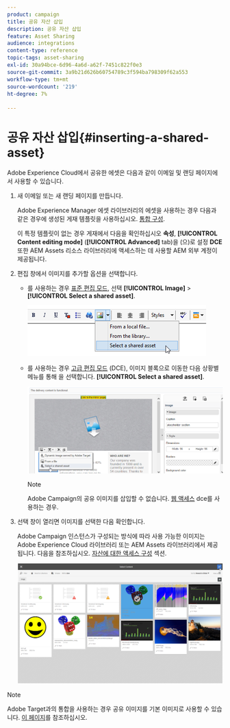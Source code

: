 ```yaml
---
product: campaign
title: 공유 자산 삽입
description: 공유 자산 삽입
feature: Asset Sharing
audience: integrations
content-type: reference
topic-tags: asset-sharing
exl-id: 30a94bce-6d96-4a6d-a62f-7451c822f0e3
source-git-commit: 3a9b21d626b60754789c3f594ba798309f62a553
workflow-type: tm+mt
source-wordcount: '219'
ht-degree: 7%

---
```


# 공유 자산 삽입{#inserting-a-shared-asset}

Adobe Experience Cloud에서 공유한 에셋은 다음과 같이 이메일 및 랜딩 페이지에서 사용할 수 있습니다.

1. 새 이메일 또는 새 랜딩 페이지를 만듭니다.

   Adobe Experience Manager 에셋 라이브러리의 에셋을 사용하는 경우 다음과 같은 경우에 생성된 게재 템플릿을 사용하십시오. [통합 구성](../../integrations/using/configuring-access-to-assets.md#integrating-with-aem-assets).

   이 특정 템플릿이 없는 경우 게재에서 다음을 확인하십시오 **속성**, **[!UICONTROL Content editing mode]** (**[!UICONTROL Advanced]** tab)을 (으)로 설정 **DCE** 또한 AEM Assets 리소스 라이브러리에 액세스하는 데 사용할 AEM 외부 계정이 제공됩니다.

1. 편집 창에서 이미지를 추가할 옵션을 선택합니다.

   * 를 사용하는 경우 [표준 편집 모드](../../delivery/using/defining-the-email-content.md#adding-images), 선택 **[!UICONTROL Image]** > **[!UICONTROL Select a shared asset]**.

     ![](assets/dam_insert_image_standard.png)

   * 를 사용하는 경우 [고급 편집 모드](../../web/using/about-campaign-html-editor.md) (DCE), 이미지 블록으로 이동한 다음 상황별 메뉴를 통해 을 선택합니다. **[!UICONTROL Select a shared asset]**.

     ![](assets/dam_insert_image_dce.png)

     >[!NOTE]
     >
     >Adobe Campaign의 공유 이미지를 삽입할 수 없습니다. [웹 액세스](../../platform/using/adobe-campaign-workspace.md#console-and-web-access) dce를 사용하는 경우.

1. 선택 창이 열리면 이미지를 선택한 다음 확인합니다.

   Adobe Campaign 인스턴스가 구성되는 방식에 따라 사용 가능한 이미지는 Adobe Experience Cloud 라이브러리 또는 AEM Assets 라이브러리에서 제공됩니다. 다음을 참조하십시오. [자산에 대한 액세스 구성](../../integrations/using/configuring-access-to-assets.md) 섹션.

   ![](assets/dam_shared_image_selection.png)

>[!NOTE]
>
>Adobe Target과의 통합을 사용하는 경우 공유 이미지를 기본 이미지로 사용할 수 있습니다. [이 페이지](../../integrations/using/integrating-with-adobe-target.md)를 참조하십시오.
